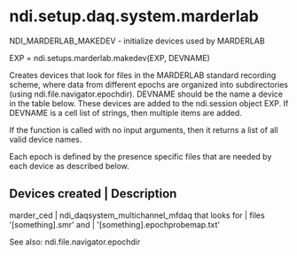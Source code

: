 # ndi.setup.daq.system.marderlab

  NDI_MARDERLAB_MAKEDEV - initialize devices used by MARDERLAB
 
  EXP = ndi.setups.marderlab.makedev(EXP, DEVNAME)
 
  Creates devices that look for files in the MARDERLAB standard recording
  scheme, where data from different epochs are organized into
  subdirectories (using ndi.file.navigator.epochdir). DEVNAME should be the 
  name a device in the table below. These devices are added to the ndi.session
  object EXP. If DEVNAME is a cell list of strings, then multiple items are added.
 
  If the function is called with no input arguments, then it returns a list
  of all valid device names.
  
  Each epoch is defined by the presence specific files that are needed by each
  device as described below.
 
  Devices created    | Description
  ----------------------------------------------------------------
  marder_ced         |  ndi_daqsystem_multichannel_mfdaq that looks for
                     |    files '[something].smr' and
                     |    '[something].epochprobemap.txt'
 
  See also: ndi.file.navigator.epochdir

